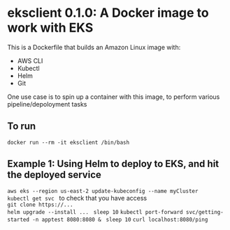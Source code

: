 # eksclient 0.1.0: A Docker image to work with EKS

This is a Dockerfile that builds an Amazon Linux image with:
* AWS CLI
* Kubectl
* Helm
* Git

One use case is to spin up a container with this image, to perform various pipeline/depoloyment tasks


## To run
`docker run --rm -it eksclient /bin/bash` 

## Example 1: Using Helm to deploy to EKS, and hit the deployed service

`aws eks --region us-east-2 update-kubeconfig --name myCluster` \
`kubectl get svc `  to check that you have access \
`git clone https://...` \
`helm upgrade --install ... `
`sleep 10`
`kubectl port-forward svc/getting-started -n apptest 8080:8080 & `
`sleep 10`
`curl localhost:8080/ping`
